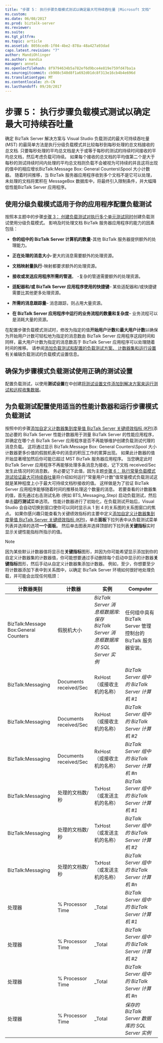 ```yaml
---
title: "步骤 5： 执行步骤负载模式测试以确定最大可持续吞吐量 |Microsoft 文档"
ms.custom: 
ms.date: 06/08/2017
ms.prod: biztalk-server
ms.reviewer: 
ms.suite: 
ms.tgt_pltfrm: 
ms.topic: article
ms.assetid: 8056ced6-1f04-4be2-878a-48a427a93dad
caps.latest.revision: "7"
author: MandiOhlinger
ms.author: mandia
manager: anneta
ms.openlocfilehash: 8f9794634b5a782ef6d9bce4e819e759fd47ba1a
ms.sourcegitcommit: cb908c540d8f1a692d01dc8f313e16cb4b4e696d
ms.translationtype: MT
ms.contentlocale: zh-CN
ms.lasthandoff: 09/20/2017
---
```

# <a name="step-5-perform-step-load-pattern-tests-to-determine-maximum-sustainable-throughput"></a>步骤 5： 执行步骤负载模式测试以确定最大可持续吞吐量
确定 BizTalk Server 解决方案与 Visual Studio 负载测试的最大可持续吞吐量 (MST) 的最简单方法是执行分级负载模式并比较每秒到每秒处理的总文档接收的总文档. 只要每秒处理的平均总文档是大于或等于每秒的测试的持续时间接收的平均总文档，然后考虑负载可持续。 如果每个接收的总文档的平均值第二个是大于每秒的测试持续时间内处理的平均总文档则负载不会被视为可持续的并且这将出现的值中的相应增长BizTalk:Message Box: General Counters\Spool 大小计数器。 随着时间推移，当 BizTalk 服务器应用程序收到多个文档不是它可以处理，未处理的文档将累积在 MessageBox 数据库中，将最终引入限制条件，并大幅降低性能BizTalk Server 应用程序。  
  
## <a name="configure-the-load-test-with-a-step-load-pattern-appropriate-for-your-application"></a>使用分级负载模式适用于你的应用程序配置负载测试  
 按照本主题中的步骤[步骤 3： 创建负载测试对执行多个单元测试同时](../technical-guides/step-3-create-a-load-test-to-perform-multiple-unit-tests-simultaneously.md)创建负载测试使用分级负载模式。 影响及时处理文档 BizTalk 服务器应用程序的能力的因素包括：  
  
-   **你的组中的 BizTalk Server 计算机的数量**-其他 BizTalk 服务器提供额外的处理能力。  
  
-   **正在处理的消息大小**-更大的消息需要额外的处理资源。  
  
-   **文档映射量执行**-映射都要求额外的处理资源。  
  
-   **接收或发送应用程序所需的管道**。 -复杂的管道需要额外的处理资源。  
  
-   **适配器和/或 BizTalk Server 应用程序使用的快捷键**– 某些适配器和/或快捷键需要比其他更多处理资源。  
  
-   **所需的消息跟踪量**– 消息跟踪，则占用大量资源。  
  
-   **在 BizTalk Server 应用程序中运行的业务流程的数量和复杂度**– 业务流程可以是消耗大量的资源。  
  
 在配置步骤负载模式测试时，修改为指定的值**开始用户计数**和**最大用户计数**以确保为开始用户计数可轻松地为指定的消息数由 BizTalk Server 应用程序这段时间和同样，最大用户计数为指定的消息数高于 BizTalk Server 应用程序可以处理随着时间的推移。 请参阅[添加负载测试和配置的负载测试方案、 计数器集和运行设置](../technical-guides/step-3-create-a-load-test-to-perform-multiple-unit-tests-simultaneously.md#BKMK_StepLoadTest)有关编辑负载测试的负载模式设置信息。  
  
## <a name="ensure-that-the-correct-test-settings-are-used-for-the-step-pattern-load-test"></a>确保为步骤模式负载测试使用正确的测试设置  
 配置负载测试，以使用**测试设置**在中创建[将测试设置文件添加到解决方案来运行测试和远程收集数据](../technical-guides/step-3-create-a-load-test-to-perform-multiple-unit-tests-simultaneously.md#BKMK_TestSettings)。  
  
## <a name="configure-the-load-test-with-the-appropriate-performance-counters-and-run-the-step-pattern-load-test"></a>为负载测试配置使用适当的性能计数器和运行步骤模式负载测试  
 按照中的步骤[添加自定义计数器集到度量值 BizTalk Server 关键绩效指标 (KPI)](../technical-guides/step-3-create-a-load-test-to-perform-multiple-unit-tests-simultaneously.md#BKMK_BTSCounters)添加必要的 BizTalk Server 性能计数器用于测量 BizTalk Server 的性能应用程序，并确定在哪个点 BizTalk Server 应用程序是否不再能够维护创建负载测试代理的消息负载。 这将通过显示 BizTalk:Message Box: General Counters\Spool 大小计数器更多价值的假脱机表中的消息的积压工作的累算出现。 如果此计数器的值开始显著增加然后你可能已超过 MST BizTalk 服务器应用程序。 当您确定此时 BizTalk Server 应用程序不再能够处理多条消息为接收，记下文档 received/Sec 发生此情况时的消息数。 务必要记下此值，因为主题[步骤 6： 执行常量负载模式测试验证最大可持续吞吐量](../technical-guides/step-6-complete-load-pattern-tests-to-verify-maximum-sustainable-throughput.md)将介绍如何运行"常量用户计数"值常量模式负载测试这就是某种程度上小于最大可持续文档秒接收的值。 这样做是为了验证 BizTalk Server 应用程序能够随着时间的推移处理这个数量的消息。 若要查看的计数器集的值，首先通过右击测试名称 (例如 BTS_Messaging_Step) 启动负载测试，然后单击**运行测试**菜单选项。 性能计数器进行了初始化，在负载测试开始后，Visual Studio 会自动切换到窗口使你可以同时显示从 1 到 4 的关系图的关系图窗口的焦点。 如果你感兴趣只能查看为关键绩效指标的主要中定义[添加自定义计数器集到度量值 BizTalk Server 关键绩效指标 (KPI)](../technical-guides/step-3-create-a-load-test-to-perform-multiple-unit-tests-simultaneously.md#BKMK_BTSCounters)，单击**面板**下拉列表中从负载测试菜单列表并选择的选项**一个面板**。 然后单击图表并选择顶部的下拉列表**关键指标**实时显示关键性能指标所指示的值。  
  
> [!NOTE]  
>  因为某些默认计数器值将显示在**关键指标**图形，并因为你可能希望显示添加到你的自定义计数器集的计数器值，你可能想要通过手动删除每个启动中显示的计数器**关键指标**图形，然后手动从自定义计数器集添加计数器。 例如，至少，你想要至少将计数器添加下表中到关系图中，以确定 BizTalk Server 环境如何很好地处理负载，并可能会出现任何瓶颈：  
  
|计数器类别|计数器|实例|Computer|  
|----------------------|-------------|--------------|--------------|  
|BizTalk:Message Box:General Counters |假脱机大小|*BizTalk Server 消息框数据库*:*保存 BizTalk Server 消息框数据库的 SQL Server 实例*|任何组中具有 BizTalk Server 管理控制台的 BizTalk 服务器安装。|  
|BizTalk:Messaging|Documents received/Sec|RxHost （或接收主机的名称）|*BizTalk Server 组中的 BizTalk Server 计算机 #1*|  
|BizTalk:Messaging|Documents received/Sec|RxHost （或接收主机的名称）|*BizTalk Server 组中的 BizTalk Server 计算机 #2*|  
|BizTalk:Messaging|Documents received/Sec|RxHost （或接收主机的名称）|*BizTalk Server 组中的 BizTalk Server 计算机 #n*|  
|BizTalk:Messaging|处理的文档数/秒|TxHost （或发送主机的名称）|*BizTalk Server 组中的 BizTalk Server 计算机 #1*|  
|BizTalk:Messaging|处理的文档数/秒|TxHost （或发送主机的名称）|*BizTalk Server 组中的 BizTalk Server 计算机 #2*|  
|BizTalk:Messaging|处理的文档数/秒|TxHost （或发送主机的名称）|*BizTalk Server 组中的 BizTalk Server 计算机 #n*|  
|处理器|% Processor Time|_Total|*BizTalk Server 组中的 BizTalk Server 计算机 #1*|  
|处理器|% Processor Time|_Total|*BizTalk Server 组中的 BizTalk Server 计算机 #2*|  
|处理器|% Processor Time|_Total|*BizTalk Server 组中的 BizTalk Server 计算机 #n*|  
|处理器|% Processor Time|_Total|*保存的 BizTalk Server 数据库的 SQL Server 实例*|